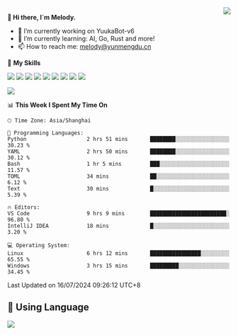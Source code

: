 <a href="#">
  <img align="right" src="https://github-readme-stats.vercel.app/api?username=melodyyuuka&count_private=true&show_icons=true" />
</a>

**👋 Hi there, I`m Melody.**

- 🔭 I’m currently working on YuukaBot-v6
- 🌱 I’m currently learning: AI, Go, Rust and more!
- 📫 How to reach me: melody@yunmengdu.cn

🌟 **My Skills** 

![](https://img.shields.io/badge/-Python-3e74a2?style=flat-square&logo=Python&logoColor=fff)
![](https://img.shields.io/badge/-Java-007396?style=flat-square&logo=OpenJDK&logoColor=fff)
![](https://img.shields.io/badge/-Node.js-339933?style=flat-square&logo=Node.js&logoColor=fff)
![](https://img.shields.io/badge/-Git-f05032?style=flat-square&logo=git&logoColor=fff)
![](https://img.shields.io/badge/-PostgreSQL-4169e1?style=flat-square&logo=PostgreSQL&logoColor=fff)
![](https://img.shields.io/badge/-Rust-000000?style=flat-square&logo=rust&logoColor=fff)
![](https://img.shields.io/badge/-VSCode-007acc?style=flat-square&logo=Visual-Studio-Code&logoColor=fff)
![](https://img.shields.io/badge/-FastAPI-009688?style=flat-square&logo=FastAPI&logoColor=fff)
![](https://img.shields.io/badge/-Linux-000000?style=flat-square&logo=Linux&logoColor=fff)


![](https://wakatime.com/badge/user/fa6dc0e2-47c5-4d2d-ae45-69fec6f2122c.svg)

<!--START_SECTION:waka-->
📊 **This Week I Spent My Time On** 

```text
🕑︎ Time Zone: Asia/Shanghai

💬 Programming Languages: 
Python                   2 hrs 51 mins       ████████░░░░░░░░░░░░░░░░░   30.23 % 
YAML                     2 hrs 50 mins       ████████░░░░░░░░░░░░░░░░░   30.12 % 
Bash                     1 hr 5 mins         ███░░░░░░░░░░░░░░░░░░░░░░   11.57 % 
TOML                     34 mins             ██░░░░░░░░░░░░░░░░░░░░░░░    6.12 % 
Text                     30 mins             █░░░░░░░░░░░░░░░░░░░░░░░░    5.39 % 

🔥 Editors: 
VS Code                  9 hrs 9 mins        ████████████████████████░   96.80 % 
IntelliJ IDEA            18 mins             █░░░░░░░░░░░░░░░░░░░░░░░░    3.20 % 

💻 Operating System: 
Linux                    6 hrs 12 mins       ████████████████░░░░░░░░░   65.55 % 
Windows                  3 hrs 15 mins       █████████░░░░░░░░░░░░░░░░   34.45 % 
```


 Last Updated on 16/07/2024 09:26:12 UTC+8
<!--END_SECTION:waka-->

## 🥰 **Using Language**

![](https://github-readme-stats.vercel.app/api/wakatime?username=MelodyYuyuko&layout=compact&hide_border=true)
